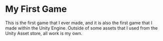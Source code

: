 # My First Game
 
This is the first game that I ever made, and it is also the first game that I made within the Unity Engine. Outside of some assets that I used from the Unity Asset store, all work is my own.
